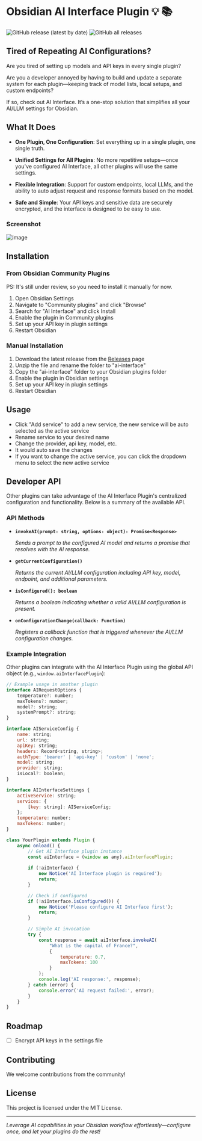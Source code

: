 # Obsidian AI Interface Plugin :bulb: :books:

![GitHub release (latest by date)](https://img.shields.io/github/v/release/HongjianTang/obsidian-ai-interface?style=for-the-badge)
![GitHub all releases](https://img.shields.io/github/downloads/HongjianTang/obsidian-ai-interface/total?style=for-the-badge)

## Tired of Repeating AI Configurations?

Are you tired of setting up models and API keys in every single plugin?

Are you a developer annoyed by having to build and update a separate system for each plugin—keeping track of model lists, local setups, and custom endpoints?

If so, check out AI Interface. It’s a one-stop solution that simplifies all your AI/LLM settings for Obsidian.

## What It Does

- **One Plugin, One Configuration**: Set everything up in a single plugin, one single truth.

- **Unified Settings for All Plugins**: No more repetitive setups—once you've configured AI Interface, all other plugins will use the same settings.

- **Flexible Integration**: Support for custom endpoints, local LLMs, and the ability to auto adjust request and response formats based on the model.

- **Safe and Simple**: Your API keys and sensitive data are securely encrypted, and the interface is designed to be easy to use.

### Screenshot

![image](https://github.com/user-attachments/assets/8f08f513-4c07-4e53-9946-6174cd8a65cc)

## Installation

### From Obsidian Community Plugins

PS: It's still under review, so you need to install it manually for now.

1. Open Obsidian Settings
2. Navigate to "Community plugins" and click "Browse"
3. Search for "AI Interface" and click Install
4. Enable the plugin in Community plugins
5. Set up your API key in plugin settings
6. Restart Obsidian

### Manual Installation

1. Download the latest release from the [Releases](https://github.com/HongjianTang/obsidian-ai-interface/releases) page
2. Unzip the file and rename the folder to "ai-interface"
3. Copy the "ai-interface" folder to your Obsidian plugins folder
4. Enable the plugin in Obsidian settings
5. Set up your API key in plugin settings
6. Restart Obsidian

## Usage

- Click "Add service" to add a new service, the new service will be auto selected as the active service
- Rename service to your desired name
- Change the provider, api key, model, etc.
- It would auto save the changes
- If you want to change the active service, you can click the dropdown menu to select the new active service

## Developer API

Other plugins can take advantage of the AI Interface Plugin's centralized configuration and functionality. Below is a summary of the available API.

### API Methods

- **`invokeAI(prompt: string, options: object): Promise<Response>`**
    
    *Sends a prompt to the configured AI model and returns a promise that resolves with the AI response.*

- **`getCurrentConfiguration()`**
    
    *Returns the current AI/LLM configuration including API key, model, endpoint, and additional parameters.*
    
- **`isConfigured(): boolean`**
    
    *Returns a boolean indicating whether a valid AI/LLM configuration is present.*

- **`onConfigurationChange(callback: Function)`**
    
    *Registers a callback function that is triggered whenever the AI/LLM configuration changes.*

### Example Integration

Other plugins can integrate with the AI Interface Plugin using the global API object (e.g., `window.aiInterfacePlugin`):

```jsx
// Example usage in another plugin
interface AIRequestOptions {
    temperature?: number;
    maxTokens?: number;
    model?: string;
    systemPrompt?: string;
}

interface AIServiceConfig {
    name: string;
    url: string;
    apiKey: string;
    headers: Record<string, string>;
    authType: 'bearer' | 'api-key' | 'custom' | 'none';
    model: string;
    provider: string;
    isLocal?: boolean;
}

interface AIInterfaceSettings {
    activeService: string;
    services: {
        [key: string]: AIServiceConfig;
    };
    temperature: number;
    maxTokens: number;
}

class YourPlugin extends Plugin {
    async onload() {
        // Get AI Interface plugin instance
        const aiInterface = (window as any).aiInterfacePlugin;
        
        if (!aiInterface) {
            new Notice('AI Interface plugin is required');
            return;
        }

        // Check if configured
        if (!aiInterface.isConfigured()) {
            new Notice('Please configure AI Interface first');
            return;
        }

        // Simple AI invocation
        try {
            const response = await aiInterface.invokeAI(
                "What is the capital of France?",
                {
                    temperature: 0.7,
                    maxTokens: 100
                }
            );
            console.log('AI response:', response);
        } catch (error) {
            console.error('AI request failed:', error);
        }
    }
}
```

## Roadmap

- [ ] Encrypt API keys in the settings file

## Contributing

We welcome contributions from the community!

## License

This project is licensed under the MIT License.

---

*Leverage AI capabilities in your Obsidian workflow effortlessly—configure once, and let your plugins do the rest!*
